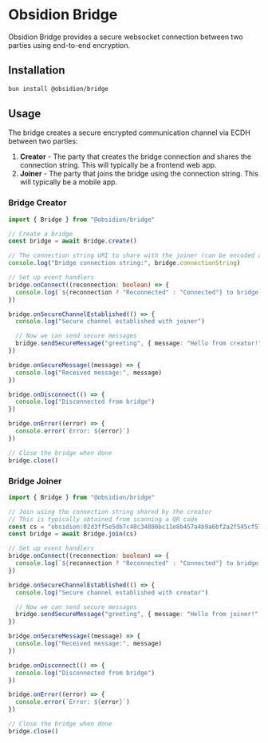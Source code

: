 # Obsidion Bridge

Obsidion Bridge provides a secure websocket connection between two parties using end-to-end encryption.

## Installation

```bash
bun install @obsidion/bridge
```

## Usage

The bridge creates a secure encrypted communication channel via ECDH between two parties:

1. **Creator** - The party that creates the bridge connection and shares the connection string. This will typically be a frontend web app.
2. **Joiner** - The party that joins the bridge using the connection string. This will typically be a mobile app.

### Bridge Creator

```typescript
import { Bridge } from "@obsidion/bridge"

// Create a bridge
const bridge = await Bridge.create()

// The connection string URI to share with the joiner (can be encoded as a QR code)
console.log("Bridge connection string:", bridge.connectionString)

// Set up event handlers
bridge.onConnect((reconnection: boolean) => {
  console.log(`${reconnection ? "Reconnected" : "Connected"} to bridge`)
})

bridge.onSecureChannelEstablished(() => {
  console.log("Secure channel established with joiner")

  // Now we can send secure messages
  bridge.sendSecureMessage("greeting", { message: "Hello from creator!" })
})

bridge.onSecureMessage((message) => {
  console.log("Received message:", message)
})

bridge.onDisconnect(() => {
  console.log("Disconnected from bridge")
})

bridge.onError((error) => {
  console.error(`Error: ${error}`)
})

// Close the bridge when done
bridge.close()
```

### Bridge Joiner

```typescript
import { Bridge } from "@obsidion/bridge"

// Join using the connection string shared by the creator
// This is typically obtained from scanning a QR code
const cs = "obsidion:02d3ff5e5db7c48c34880bc11e8b457a4b9a6bf2a2f545cf575eb941b08f04adc4?d=localhost"
const bridge = await Bridge.join(cs)

// Set up event handlers
bridge.onConnect((reconnection: boolean) => {
  console.log(`${reconnection ? "Reconnected" : "Connected"} to bridge`)
})

bridge.onSecureChannelEstablished(() => {
  console.log("Secure channel established with creator")

  // Now we can send secure messages
  bridge.sendSecureMessage("greeting", { message: "Hello from joiner!" })
})

bridge.onSecureMessage((message) => {
  console.log("Received message:", message)
})

bridge.onDisconnect(() => {
  console.log("Disconnected from bridge")
})

bridge.onError((error) => {
  console.error(`Error: ${error}`)
})

// Close the bridge when done
bridge.close()
```
